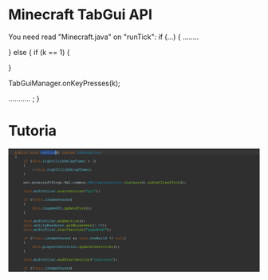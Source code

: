 # Minecraft TabGui API
You need read "Minecraft.java"
on "runTick":
 if (...) {
  ........
  
 } else {
   if (k == 1) {
   
   }
   
   TabGuiManager.onKeyPresses(k);

   ...........
   ;
}

# Tutoria
![Image text](https://github.com/TNTChinaAAA/Minecraft-TabGui-API/blob/master/IMAGE/runTick.png)

